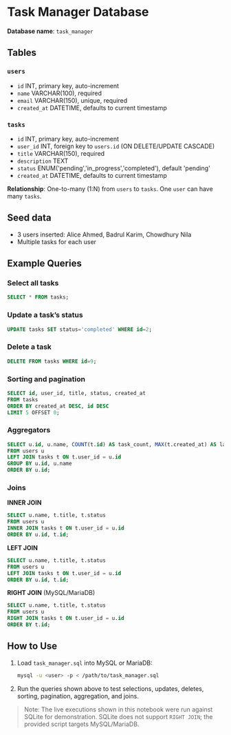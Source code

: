 # Task Manager Database

**Database name**: `task_manager`

## Tables

### `users`
- `id` INT, primary key, auto-increment
- `name` VARCHAR(100), required
- `email` VARCHAR(150), unique, required
- `created_at` DATETIME, defaults to current timestamp

### `tasks`
- `id` INT, primary key, auto-increment
- `user_id` INT, foreign key to `users.id` (ON DELETE/UPDATE CASCADE)
- `title` VARCHAR(150), required
- `description` TEXT
- `status` ENUM('pending','in_progress','completed'), default 'pending'
- `created_at` DATETIME, defaults to current timestamp

**Relationship**: One-to-many (1:N) from `users` to `tasks`. One `user` can have many `tasks`.

## Seed data
- 3 users inserted: Alice Ahmed, Badrul Karim, Chowdhury Nila
- Multiple tasks for each user

## Example Queries

### Select all tasks
```sql
SELECT * FROM tasks;
```

### Update a task’s status
```sql
UPDATE tasks SET status='completed' WHERE id=2;
```

### Delete a task
```sql
DELETE FROM tasks WHERE id=9;
```

### Sorting and pagination
```sql
SELECT id, user_id, title, status, created_at
FROM tasks
ORDER BY created_at DESC, id DESC
LIMIT 5 OFFSET 0;
```

### Aggregators
```sql
SELECT u.id, u.name, COUNT(t.id) AS task_count, MAX(t.created_at) AS last_task_at
FROM users u
LEFT JOIN tasks t ON t.user_id = u.id
GROUP BY u.id, u.name
ORDER BY u.id;
```

### Joins
**INNER JOIN**
```sql
SELECT u.name, t.title, t.status
FROM users u
INNER JOIN tasks t ON t.user_id = u.id
ORDER BY u.id, t.id;
```

**LEFT JOIN**
```sql
SELECT u.name, t.title, t.status
FROM users u
LEFT JOIN tasks t ON t.user_id = u.id
ORDER BY u.id, t.id;
```

**RIGHT JOIN** (MySQL/MariaDB)
```sql
SELECT u.name, t.title, t.status
FROM users u
RIGHT JOIN tasks t ON t.user_id = u.id
ORDER BY t.id;
```

## How to Use

1. Load `task_manager.sql` into MySQL or MariaDB:
   ```bash
   mysql -u <user> -p < /path/to/task_manager.sql
   ```

2. Run the queries shown above to test selections, updates, deletes, sorting, pagination, aggregation, and joins.

> Note: The live executions shown in this notebook were run against SQLite for demonstration.
> SQLite does not support `RIGHT JOIN`; the provided script targets MySQL/MariaDB.
